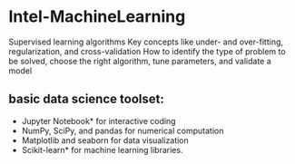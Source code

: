 # Intel-MachineLearning
Supervised learning algorithms Key concepts like under- and over-fitting, regularization, and cross-validation How to identify the type of problem to be solved, choose the right algorithm, tune parameters, and validate a model

## basic data science toolset: 
- Jupyter Notebook* for interactive coding
- NumPy, SciPy, and pandas for numerical computation
- Matplotlib and seaborn for data visualization
- Scikit-learn* for machine learning libraries.
